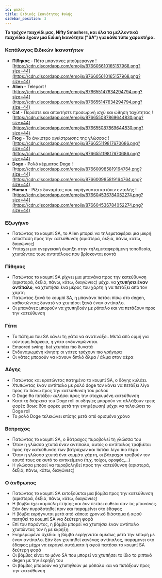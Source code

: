 ```yaml
---
id: φυλές
title: Ειδικές Ικανότητες Φυλής
sidebar_position: 3
---
```


**Το τρέχον παιχνίδι μας, Nifty Smashers, και όλα τα μελλοντικά παιχνίδια έχουν μια Ειδική Ικανότητα ("SA") για κάθε τύπο χαρακτήρα.**

### Κατάλογος Ειδικών Ικανοτήτων

- **Πίθηκος** - Πέτα μπανάνες μπούμερανγκ ![https://cdn.discordapp.com/emojis/876605610165157968.png?size=44](https://cdn.discordapp.com/emojis/876605610165157968.png?size=44)
- **Alien** - Teleport ![https://cdn.discordapp.com/emojis/876655147634294794.png?size=44](https://cdn.discordapp.com/emojis/876655147634294794.png?size=44)
- **Cat** - Περάστε και αποκτήστε προσωρινή ισχύ και ώθηση ταχύτητας ![https://cdn.discordapp.com/emojis/876655087869644830.png?size=44](https://cdn.discordapp.com/emojis/876655087869644830.png?size=44)
- **Frog** - Το άγκιστρο αγκίστρωσης της γλώσσας ![https://cdn.discordapp.com/emojis/876655119817670686.png?size=44](https://cdn.discordapp.com/emojis/876655119817670686.png?size=44)
- **Doge** - Ρολό κέρματος Doge ![https://cdn.discordapp.com/emojis/876600985819164764.png?size=44](https://cdn.discordapp.com/emojis/876600985819164764.png?size=44)
- **Human** - Ρίξτε δυναμίτες που εκρήγνυνται κατόπιν εντολής ![https://cdn.discordapp.com/emojis/876604536784052274.png?size=44](https://cdn.discordapp.com/emojis/876604536784052274.png?size=44)

### Εξωγήινο

- Πατώντας το κουμπί SA, το Alien μπορεί να τηλεμεταφέρει μια μικρή απόσταση προς την κατεύθυνση (αριστερά, δεξιά, πάνω, κάτω, διαγώνιες)
- Υπάρχει μια ενεργειακή έκρηξη στην τηλεμεταφερόμενη τοποθεσία, χτυπώντας τους αντιπάλους που βρίσκονται κοντά

### Πίθηκος

- Πατώντας το κουμπί SA ρίχνει μια μπανάνα προς την κατεύθυνση (αριστερά, δεξιά, πάνω, κάτω, διαγώνιες) μέχρι να **χτυπήσει έναν αντίπαλο**, να χτυπήσει ένα μέρος του χάρτη ή να πετάξει από τον χάρτη
- Πατώντας ξανά το κουμπί SA, η μπανάνα πετάει πίσω στο degen, καθιστώντας δυνατό να χτυπήσει ξανά έναν αντίπαλο.
- Οι μπανάνες μπορούν να χτυπηθούν με ρόπαλο και να πετάξουν προς την κατεύθυνση

### Γάτα

- Το πάτημα του SA κάνει τη γάτα να ανατινάξει. Μετά από ορμή για σύντομη διάρκεια, η γάτα ενδυναμώνεται.
- Empored swing: bat χτυπάει πιο δυνατά
- Ενδυναμωμένη κίνηση: οι γάτες τρέχουν πιο γρήγορα
- Οι γάτες μπορούν να κάνουν διπλό άλμα / άλμα στον αέρα

### Δόγης

- Πατώντας και κρατώντας πατημένο το κουμπί SA, ο δόγης κυλάει.
- Χτυπώντας έναν αντίπαλο με ρολό doge τον κάνει να πετάξει λίγο προς τα πάνω προς την κατεύθυνση του ρολού
- Ο Doge θα πετάξει-κυλήσει προς την στοχευμένη κατεύθυνση
- Κατά τη διάρκεια του Doge roll οι οδηγίες μπορούν να αλλάξουν τρεις φορές (ίσως δύο φορές μετά την ενημέρωση) μέχρι να τελειώσει το Doge roll
- Το ρολό Doge τελειώνει επίσης μετά από ορισμένο χρόνο

### Βάτραχος

- Πατώντας το κουμπί SA, ο Βάτραχος πυροβολεί τη γλώσσα του
- Όταν η γλώσσα χτυπά έναν αντίπαλο, αυτός ο αντίπαλος τραβιέται προς την κατεύθυνση των βατράχων και πετάει λίγο πιο πέρα
- Όταν η γλώσσα χτυπά ένα κομμάτι χάρτη, οι βάτραχοι τραβούν τον εαυτό τους σε αυτό το αντικείμενο (π.χ. τοίχοι, οροφές,...)
- Η γλώσσα μπορεί να πυροβοληθεί προς την κατεύθυνση (αριστερά, δεξιά, πάνω, κάτω, διαγώνιες)

### Ο άνθρωπος

- Πατώντας το κουμπί SA εκτοξεύεται μια βόμβα προς την κατεύθυνση (αριστερά, δεξιά, πάνω, κάτω, διαγώνιες)
- Η βόμβα έχει καμπύλη πτήσης και δεν πετάει ευθεία σαν τις μπανάνες. Εάν δεν πυροδοτηθεί πριν και παραμείνει στο έδαφος
- Η βόμβα εκρήγνυται μετά από κάποιο χρονικό διάστημα ή αφού πατηθεί το κουμπί SA για δεύτερη φορά
- Επί του παρόντος, η βόμβα μπορεί να χτυπήσει έναν αντίπαλο χτυπώντας τον ή με έκρηξη
- Ενημερωμένο σχέδιο: η βόμβα εκρήγνυται αμέσως μετά την επαφή με έναν αντίπαλο. Εάν δεν χτυπηθεί κανένας αντίπαλος, παραμένει στο έδαφος μέχρι να εκραγεί αυτόματα ή αφού πατήσει το κουμπί SA δεύτερη φορά
- Οι βόμβες είναι το μόνο SA που μπορεί να χτυπήσει το ίδιο το ριπτικό degen με την έκρηξή του
- Οι βόμβες μπορούν να χτυπηθούν με ρόπαλο και να πετάξουν προς την κατεύθυνση
